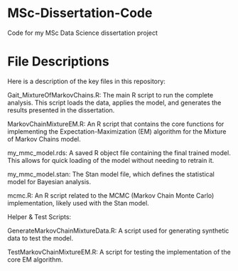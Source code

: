 # MSc-Dissertation-Code
Code for my MSc Data Science dissertation project
# File Descriptions
Here is a description of the key files in this repository:

Gait_MixtureOfMarkovChains.R: The main R script to run the complete analysis. This script loads the data, applies the model, and generates the results presented in the dissertation.

MarkovChainMixtureEM.R: An R script that contains the core functions for implementing the Expectation-Maximization (EM) algorithm for the Mixture of Markov Chains model.

my_mmc_model.rds: A saved R object file containing the final trained model. This allows for quick loading of the model without needing to retrain it.

my_mmc_model.stan: The Stan model file, which defines the statistical model for Bayesian analysis.

mcmc.R: An R script related to the MCMC (Markov Chain Monte Carlo) implementation, likely used with the Stan model.

Helper & Test Scripts:

GenerateMarkovChainMixtureData.R: A script used for generating synthetic data to test the model.

TestMarkovChainMixtureEM.R: A script for testing the implementation of the core EM algorithm.
